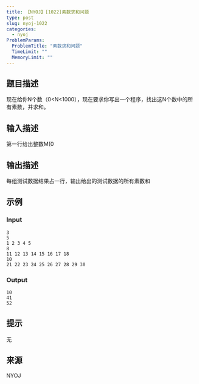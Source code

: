 ```yaml
---
title: 【NYOJ】[1022]素数求和问题
type: post
slug: nyoj-1022
categories:
  - nyoj
ProblemParams:
  ProblemTitle: "素数求和问题"
  TimeLimit: ""
  MemoryLimit: ""
---
```


## 题目描述

现在给你N个数（0<N<1000），现在要求你写出一个程序，找出这N个数中的所有素数，并求和。

## 输入描述

第一行给出整数M(0

## 输出描述

每组测试数据结果占一行，输出给出的测试数据的所有素数和

## 示例

### Input

```
3
5
1 2 3 4 5
8
11 12 13 14 15 16 17 18
10
21 22 23 24 25 26 27 28 29 30

```  

### Output

```
10
41
52

```

## 提示

无

## 来源

NYOJ

